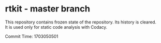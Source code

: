 # rtkit - master branch

This repository contains frozen state of the repository.
Its history is cleared. It is used only for static code
analysis with Codacy.

Commit Time: 1703050501